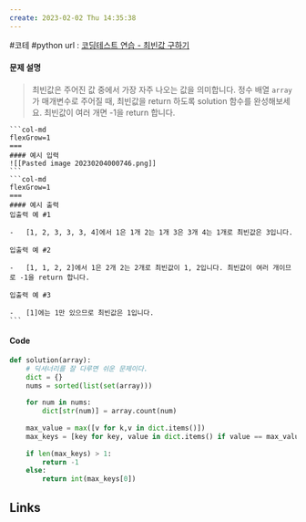 ```yaml
---
create: 2023-02-02 Thu 14:35:38
---
```

#코테  #python 
url : [코딩테스트 연습 - 최빈값 구하기](https://school.programmers.co.kr/learn/courses/30/lessons/120812)
#### 문제 설명
>최빈값은 주어진 값 중에서 가장 자주 나오는 값을 의미합니다. 정수 배열 `array`가 매개변수로 주어질 때, 최빈값을 return 하도록 solution 함수를 완성해보세요. 최빈값이 여러 개면 -1을 return 합니다.

````col
```col-md
flexGrow=1
===
#### 예시 입력
![[Pasted image 20230204000746.png]]
```
```col-md
flexGrow=1
===
#### 예시 출력
입출력 예 #1

-   [1, 2, 3, 3, 3, 4]에서 1은 1개 2는 1개 3은 3개 4는 1개로 최빈값은 3입니다.

입출력 예 #2

-   [1, 1, 2, 2]에서 1은 2개 2는 2개로 최빈값이 1, 2입니다. 최빈값이 여러 개이므로 -1을 return 합니다.

입출력 예 #3

-   [1]에는 1만 있으므로 최빈값은 1입니다.
```
````

#### Code
```python
def solution(array):
	# 딕셔너리를 잘 다루면 쉬운 문제이다.
    dict = {}
    nums = sorted(list(set(array)))
    
    for num in nums:
        dict[str(num)] = array.count(num)
    
    max_value = max([v for k,v in dict.items()])
    max_keys = [key for key, value in dict.items() if value == max_value]
    
    if len(max_keys) > 1:
        return -1
    else:
        return int(max_keys[0])
```

## Links
